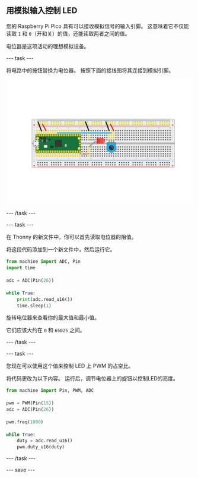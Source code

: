 ## 用模拟输入控制 LED

您的 Raspberry Pi Pico 具有可以接收模拟信号的输入引脚。 这意味着它不仅能读取 `1` 和 `0`（开和关）的值，还能读取两者之间的值。

电位器是这项活动的理想模拟设备。

--- task ---

将电路中的按钮替换为电位器。 按照下面的接线图将其连接到模拟引脚。

![将电位计与 LED 连接到 Pico](images/pot_and_LED.png)

--- /task ---

--- task ---

在 Thonny 的新文件中，你可以首先读取电位器的阻值。

将这段代码添加到一个新文件中，然后运行它。

```python
from machine import ADC, Pin
import time

adc = ADC(Pin(26))

while True:
    print(adc.read_u16())
    time.sleep(1)
```

旋转电位器来查看你的最大值和最小值。

它们应该大约在 `0` 和 `65025` 之间。

--- /task ---

--- task ---

您现在可以使用这个值来控制 LED 上 PWM 的占空比。

将代码更改为以下内容。 运行后，调节电位器上的旋钮以控制LED的亮度。

```python
from machine import Pin, PWM, ADC

pwm = PWM(Pin(15))
adc = ADC(Pin(26))

pwm.freq(1000)

while True:
	duty = adc.read_u16()
	pwm.duty_u16(duty)
```

--- /task ---

--- save ---
